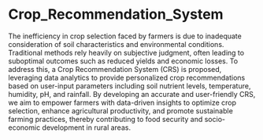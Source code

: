 # Crop_Recommendation_System
The inefficiency in crop selection faced by farmers is due to inadequate consideration of soil characteristics and environmental conditions. Traditional methods rely heavily on subjective judgment, often leading to suboptimal outcomes such as reduced yields and economic losses. To address this, a Crop Recommendation System (CRS) is proposed, leveraging data analytics to provide personalized crop recommendations based on user-input parameters including soil nutrient levels, temperature, humidity, pH, and rainfall. By developing an accurate and user-friendly CRS, we aim to empower farmers with data-driven insights to optimize crop selection, enhance agricultural productivity, and promote sustainable farming practices, thereby contributing to food security and socio-economic development in rural areas.
